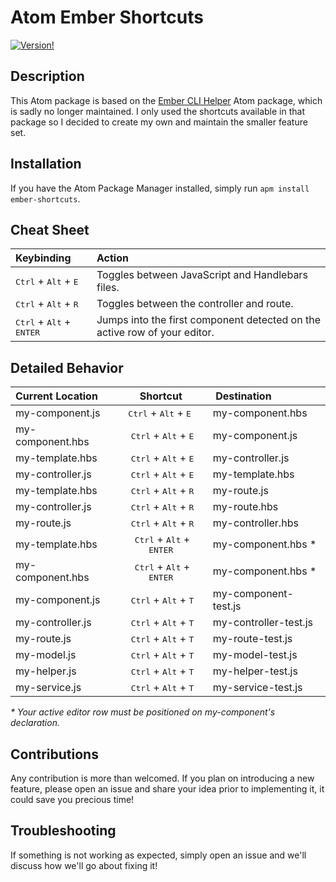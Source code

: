 # Atom Ember Shortcuts

[![Version!](https://img.shields.io/apm/v/ember-shortcuts.svg?style=flat-square)](https://atom.io/packages/ember-shortcuts)

## Description
This Atom package is based on the [Ember CLI Helper](https://github.com/apprentus/atom-ember-cli-helper) Atom package,
which is sadly no longer maintained. I only used the shortcuts available in that package so I decided to create my
own and maintain the smaller feature set.

## Installation
If you have the Atom Package Manager installed, simply run `apm install ember-shortcuts`.

## Cheat Sheet
| Keybinding                                          | Action                                                                    |
| :--                                                 | :--                                                                       |
| <kbd>Ctrl</kbd> + <kbd>Alt</kbd> + <kbd>E</kbd>     | Toggles between JavaScript and Handlebars files.                          |
| <kbd>Ctrl</kbd> + <kbd>Alt</kbd> + <kbd>R</kbd>     | Toggles between the controller and route.                                 |
| <kbd>Ctrl</kbd> + <kbd>Alt</kbd> + <kbd>ENTER</kbd> | Jumps into the first component detected on the active row of your editor. |

## Detailed Behavior
| Current Location | Shortcut                                            | Destination        |
| :--              | :-:                                                 | :--                |
| my-component.js  | <kbd>Ctrl</kbd> + <kbd>Alt</kbd> + <kbd>E</kbd>     | my-component.hbs   |
| my-component.hbs | <kbd>Ctrl</kbd> + <kbd>Alt</kbd> + <kbd>E</kbd>     | my-component.js    |
| my-template.hbs  | <kbd>Ctrl</kbd> + <kbd>Alt</kbd> + <kbd>E</kbd>     | my-controller.js   |
| my-controller.js | <kbd>Ctrl</kbd> + <kbd>Alt</kbd> + <kbd>E</kbd>     | my-template.hbs    |
| my-template.hbs  | <kbd>Ctrl</kbd> + <kbd>Alt</kbd> + <kbd>R</kbd>     | my-route.js        |
| my-controller.js | <kbd>Ctrl</kbd> + <kbd>Alt</kbd> + <kbd>R</kbd>     | my-route.hbs       |
| my-route.js      | <kbd>Ctrl</kbd> + <kbd>Alt</kbd> + <kbd>R</kbd>     | my-controller.hbs  |
| my-template.hbs  | <kbd>Ctrl</kbd> + <kbd>Alt</kbd> + <kbd>ENTER</kbd> | my-component.hbs * |
| my-component.hbs | <kbd>Ctrl</kbd> + <kbd>Alt</kbd> + <kbd>ENTER</kbd> | my-component.hbs * |
| my-component.js  | <kbd>Ctrl</kbd> + <kbd>Alt</kbd> + <kbd>T</kbd>     | my-component-test.js |
| my-controller.js | <kbd>Ctrl</kbd> + <kbd>Alt</kbd> + <kbd>T</kbd>     | my-controller-test.js |
| my-route.js      | <kbd>Ctrl</kbd> + <kbd>Alt</kbd> + <kbd>T</kbd>     | my-route-test.js |
| my-model.js      | <kbd>Ctrl</kbd> + <kbd>Alt</kbd> + <kbd>T</kbd>     | my-model-test.js |
| my-helper.js     | <kbd>Ctrl</kbd> + <kbd>Alt</kbd> + <kbd>T</kbd>     | my-helper-test.js |
| my-service.js    | <kbd>Ctrl</kbd> + <kbd>Alt</kbd> + <kbd>T</kbd>     | my-service-test.js |

_\* Your active editor row must be positioned on my-component's declaration._

## Contributions
Any contribution is more than welcomed. If you plan on introducing a new feature, please open an issue and share your
idea prior to implementing it, it could save you precious time!

## Troubleshooting
If something is not working as expected, simply open an issue and we'll discuss how we'll go about fixing it!
